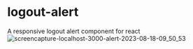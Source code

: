 # logout-alert
A responsive logout alert component for react
![screencapture-localhost-3000-alert-2023-08-18-09_50_53](https://github.com/Shreyas-sonu/logout-alert/assets/111351684/80e4970a-88ff-4f16-93c8-ecc4c1953774)
